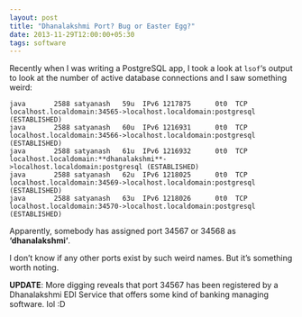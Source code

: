 ```yaml
---
layout: post
title: "Dhanalakshmi Port? Bug or Easter Egg?"
date: 2013-11-29T12:00:00+05:30
tags: software
---
```


Recently when I was writing a PostgreSQL app, I took a look at `lsof`‘s output to look at the number of active database connections and I saw something weird:

```
java       2588 satyanash   59u  IPv6 1217875      0t0  TCP localhost.localdomain:34565->localhost.localdomain:postgresql (ESTABLISHED)
java       2588 satyanash   60u  IPv6 1216931      0t0  TCP localhost.localdomain:34566->localhost.localdomain:postgresql (ESTABLISHED)
java       2588 satyanash   61u  IPv6 1216932      0t0  TCP localhost.localdomain:**dhanalakshmi**->localhost.localdomain:postgresql (ESTABLISHED)
java       2588 satyanash   62u  IPv6 1218025      0t0  TCP localhost.localdomain:34569->localhost.localdomain:postgresql (ESTABLISHED)
java       2588 satyanash   63u  IPv6 1218026      0t0  TCP localhost.localdomain:34570->localhost.localdomain:postgresql (ESTABLISHED)
```

Apparently, somebody has assigned port 34567 or 34568 as **‘dhanalakshmi‘**.

I don’t know if any other ports exist by such weird names. But it’s something worth noting.

**UPDATE**: More digging reveals that port 34567 has been registered by a Dhanalakshmi EDI Service that offers some kind of banking managing software. lol :D
